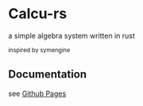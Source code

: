 # Calcu-rs

a simple algebra system written in rust

<sup> inspired by symengine </sup>

## Documentation
see [Github Pages](https://dlamei.github.io/Calcu-rs/calcu_rs/index.html)
